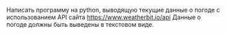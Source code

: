 Написать программу на python, выводящую текущие данные о погоде с использованием API сайта https://www.weatherbit.io/api
Данные о погоде должны быть выведены в текстовом виде.
